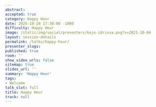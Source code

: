 ```yaml
---
abstract:
accepted: true
category: Happy Hour
date: 2025-10-20 17:30:00 -1000
difficulty: Happy Hour
image: /static/img/social/presenters/kojo-idrissa.png?v=2021-10-04
layout: session-details
permalink: /talks/happy-hour/
presenter_slugs:
published: true
room: ''
show_video_urls: false
sitemap: true
slides_url: ''
summary: 'Happy Hour'
tags:
- Welcome
talk_slot: full
title: Happy Hour
track: null
---
```

